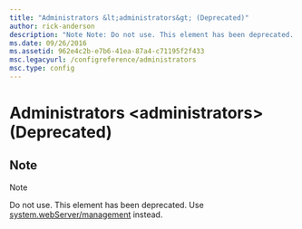 ```yaml
---
title: "Administrators &lt;administrators&gt; (Deprecated)"
author: rick-anderson
description: "Note Note: Do not use. This element has been deprecated. Use system.webServer/management instead."
ms.date: 09/26/2016
ms.assetid: 962e4c2b-e7b6-41ea-87a4-c71195f2f433
msc.legacyurl: /configreference/administrators
msc.type: config
---
```

# Administrators &lt;administrators&gt; (Deprecated)

<a id="001"></a>
## Note

> [!NOTE]
> Do not use. This element has been deprecated. Use [system.webServer/management](../system.webserver/management/index.md) instead.
